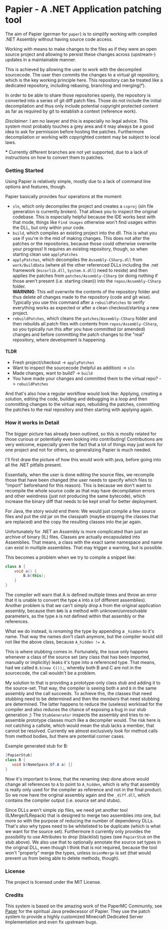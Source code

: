 # Papier - A .NET Application patching tool
The aim of Papier (german for `paper`) is to simplify working with compiled 
.NET Assembly without having source code access.

Working with means to make changes to the files as if they were an open source 
project and allowing to persist these changes across (upstream-)
updates in a maintainable manner.

This is achieved by allowing the user to work with the decompiled sourcecode.
The user then commits the changes to a virtual git repository, which is the
key working principle here. This repository can be treated like a dedicated
repository, including rebasing, branching and merging(*).

In order to be able to share those repositories openly, the repository is 
converted into a series of git diff patch files. Those do not include the
initial decompilation and thus only include potential copyright protected
content as far as required by git to establish a context (reference work).

_Disclaimer_: I am no lawyer and this is especially no legal advice. This 
system most probably touches a grey area and it may always be a good idea
to ask for permission before hosting the patches. Furthermore decompilation
or working with copyrighted content may be subject to local laws.


__*__ Currently different branches are not yet supported, due to a lack of
instructions on how to convert them to patches.

### Getting Started
Using Papier is relatively simple, mostly due to a lack of command line
options and features, though.

Papier basically provides four operations at the moment:
- `sln`, which only decompiles the project and creates a `csproj`
(sln file generation is currently broken). That allows you to inspect the 
original codebase. This is especially helpful because the IDE works best
with that mode, things like `Find Usages` otherwise won't find usages
within the DLL, but only within your code.
- `build`, which compiles an existing project into the dll. This is what
you use if you're in the mid of making changes. This does not alter the
patches or the repositories, because those could otherwise overwrite your
progress! It requires an existing repository, though, so when starting 
clean use `applyPatches`
- `applyPatches`, which decompiles the `Assembly-CSharp.dll` from
`work/BuildData` (where all the other referenced DLLs including the .net
framework (`mscorlib.dll`, `System.X.dll`) need to reside) and then applies
the patches from `patches/Assembly-CSharp` (or doing nothing if those
aren't present (i.e. starting clean)) into the `repos/Assembly-CSharp`
folder.   
**WARNING**: This _will_ overwrite the contents of the repository folder
and thus delete _all_ changes made to the repository (code and git wise).
Typically you use this command after a `rebuildPatches` to verify everything
works as expected or after a clean checkout/starting a new project.
- `rebuildPatches`, which cleans the `patches/Assembly-CSharp` folder and then
rebuilds all patch files with contents from `repos/Assembly-CSharp`, so you
typically run this after you have committed (or amended) changes and before
committing the patch changes to the "real" repository, where development is
happening.

#### TLDR
- Fresh project/checkout -> `applyPatches`
- Want to inspect the sourcecode (helpful as addition) -> `sln`
- Made changes, want to build? -> `build`
- You have made your changes and committed them to the virtual repo? 
-> `rebuildPatches`

And that's also how a regular workflow would look like: Applying, creating 
a solution, editing the code, building and debugging in a loop and then 
committing changes to the virtual repo, rebuilding the patches, committing
the patches to the real repository and then starting with applying again.

### How it works in Detail
The bigger picture has already been outlined, so this is mostly related for
those curious or potentially even looking into contributing! Contributions
are very welcome, especially given the fact that a lot of things may 
just work for one project and not for others, so generalizing Papier is
much needed.

I'll first draw the picture of how this would work with java, before going
into all the .NET pitfalls present.

Essentially, when the user is done editing the source files, we recompile
those that have been changed (the user needs to specify which files to 
"import" beforehand for this reason). This is because we don't want to 
recompile the whole source code as that may have decompilation errors 
and other weirdness (just not producing the same bytecode), which increase
the binary diff that needs to be kept small for better deployment.

For Java, the story would end there: We would just compile a few source
files and put the old jar on the classpath (maybe stripping the classes
that are replaced) and the copy the resulting classes into the jar again.

Unfortunately for .NET an Assembly is more complicated than just an
archive of binary (IL) files. Classes are actually encapsulated into
Assemblies. That means, a class with the exact same namespace and name
can exist in multiple assemblies. That may trigger a warning, but is
possible.

This becomes a problem when we try to compile a snippet like:
```c#
class A {
    void a() {
        B.b(this);
    }
}
```
The compiler will warn that A is defined multiple times and throw an error
that it is unable to convert the type `A` into `A` (of different assemblies).
Another problem is that we can't simply drop `A` from the original application
assembly, because then `B#b` is a method with unknown/unresolvable parameters,
as the type `A` is not defined within that assembly or the references.

What we do instead, is _renaming_ the type by appending a `_hidden` to it's
name. That way the names don't clash anymore, but the compiler would still
not like the above class, because `A_hidden != A`.

This is where stubbing comes in. Fortunately, the issue only happens whenever
a class of the source set (any class that has been imported, manually or 
implicitly) leaks it's type into a referenced type. That means, had we called
`B.b(new C());`, whereby both B and C are not in the sourcecode, the call 
wouldn't be a problem.

My solution to that is providing a prototype-only class stub and adding it to
the source-set. That way, the compiler is seeing both `A` and `B` in the
same assembly and the call succeeds. To achieve this, the classes that need 
stubbing need to be determined and then the _members_ that need stubbing are
determined. The latter happens to reduce the (useless) workload for the 
compiler and also reduces the chance of exposing a bug in our stub generation ;)
The `StubGenerator` inspects the assembly and tries to re-assemble prototype
classes much like a decompiler would. The risk here is not catching a
callsite, which would mean the stub lacks a member, that cannot be resolved.
Currently we almost exclusively look for method calls from method bodies,
but there are potential corner cases.

Example generated stub for B:
```c#
[PapierStub]
class B {
   void b(NameSpace.Of.A a) {}
}
```

Now it's important to know, that the renaming step done above would change
all references to `A` to point to `A_hidden`, which is why that assembly is
really only used for the compiler as reference and not in the final product.
So we now have the original assembly again and the `_diff.dll`, which
contains the compiler output (i.e. source set and stubs).

Since DLLs aren't simple zip files, we need yet another tool (ILMerge/ILRepack)
that is designed to merge two assemblies into one, but more so with the purpose
of reducing the number of dependency DLLs. That's also why types need to be
whitelisted to be duplicate (which is what we want for the source set).
Furthermore it currently only provides the possibility to use Attributes to
drop (blacklist) types (see `PapierStub` on the stub above). We also use that
to optionally annotate the source set types in the original DLL, even though
I think that is not required, because the tool won't "properly" merge the
types, unless `UnionMerge` is set (that would prevent us from being able
to delete methods, though).

### License
The project is licensed under the MIT License.

### Credits
This system is based on the amazing work of the PaperMC Community, see 
[Paper](https://github.com/PaperMC/Paper) for the spiritual Java predecessor
of Papier. They use the patch system to provide a highly customized Minecraft
Dedicated Server Implementation and even fix upstream bugs.